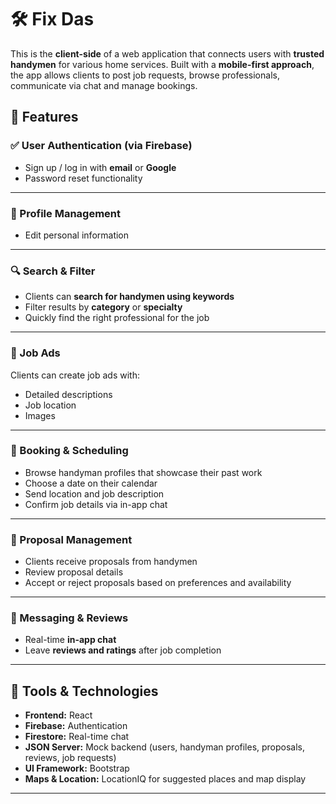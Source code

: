# 🛠️ Fix Das

This is the **client-side** of a web application that connects users with **trusted handymen** for various home services. Built with a **mobile-first approach**, the app allows clients to post job requests, browse professionals, communicate via chat and manage bookings.



## 🚀 Features

### ✅ User Authentication (via Firebase)

- Sign up / log in with **email** or **Google**
- Password reset functionality

---

### 📄 Profile Management

- Edit personal information

---

### 🔍 Search & Filter

- Clients can **search for handymen using keywords**
- Filter results by **category** or **specialty**
- Quickly find the right professional for the job

---

### 🧰 Job Ads

Clients can create job ads with:

- Detailed descriptions
- Job location
- Images 

---

### 📅 Booking & Scheduling

- Browse handyman profiles that showcase their past work
- Choose a date on their calendar
- Send location and job description
- Confirm job details via in-app chat

---

### 📩 Proposal Management

- Clients receive proposals from handymen
- Review proposal details
- Accept or reject proposals based on preferences and availability

---

### 💬 Messaging & Reviews

- Real-time **in-app chat**
- Leave **reviews and ratings** after job completion

---

## 🧪 Tools & Technologies

- **Frontend:** React
- **Firebase:** Authentication
- **Firestore:** Real-time chat
- **JSON Server:** Mock backend (users, handyman profiles, proposals, reviews, job requests)
- **UI Framework:** Bootstrap
- **Maps & Location:** LocationIQ for suggested places and map display

---

